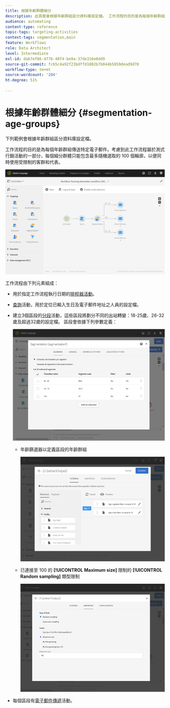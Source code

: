 ```yaml
---
title: 根據年齡群體細分
description: 此頁面會根據年齡群組區分資料庫設定檔。 工作流程的目的是為每個年齡群組傳送特定電子郵件。
audience: automating
content-type: reference
topic-tags: targeting-activities
context-tags: segmentation,main
feature: Workflows
role: Data Architect
level: Intermediate
exl-id: dab7ef86-4776-48f4-be9a-37de316e0dd9
source-git-commit: fcb5c4a92f23bdffd1082b7b044b5859dead9d70
workflow-type: tm+mt
source-wordcount: '204'
ht-degree: 51%

---
```


# 根據年齡群體細分 {#segmentation-age-groups}

下列範例會根據年齡群組區分資料庫設定檔。

工作流程的目的是為每個年齡群組傳送特定電子郵件。考慮到此工作流程屬於測式行銷活動的一部分，每個細分群體只能包含最多隨機選取的 100 個輪廓，以便同時使用受限制的客群和代表。

![](assets/wkf_segment_example_4.png)

工作流程由下列元素組成：

* 用於指定工作流程執行日期的[排程器活動](../../automating/using/segmentation.md)。
* [查詢](../../automating/using/query.md)活動，用於定位已輸入生日及電子郵件地址之人員的設定檔。
* 建立3個區段的[分段](../../automating/using/segmentation.md)活動，這些區段將劃分不同的出站轉變：18-25歲、26-32歲及超過32歲的設定檔。 區段會依據下列參數定義：

  ![](assets/wkf_segment_example_3.png)

   * 年齡篩選器以定義區段的年齡群組

     ![](assets/wkf_segment_new_segment.png)

   * 已連接至 100 的 **[!UICONTROL Maximum size]** 限制的 **[!UICONTROL Random sampling]** 類型限制

     ![](assets/wkf_segment_example_1.png)

* 每個區段有[電子郵件傳遞](../../automating/using/email-delivery.md)活動。
